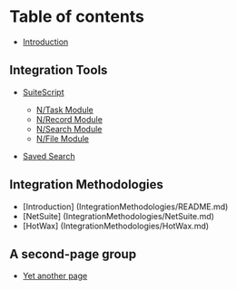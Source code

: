 # Table of contents

* [Introduction](README.md)

## Integration Tools

* [SuiteScript](IntegrationTools/SuiteScript/README.md)
  * [N/Task Module](IntegrationTools/SuiteScript/N.taskModule.md)
  * [N/Record Module](IntegrationTools/SuiteScript/N.recordModule.md)
  * [N/Search Module](IntegrationTools/SuiteScript/N.searchModule.md)
  * [N/File Module](IntegrationTools/SuiteScript/N.fileModule.md)

* [Saved Search](IntegrationTools/SavedSearch/README.md)


## Integration Methodologies

* [Introduction] (IntegrationMethodologies/README.md)
* [NetSuite] (IntegrationMethodologies/NetSuite.md)
* [HotWax] (IntegrationMethodologies/HotWax.md)


## A second-page group​

* [Yet another page](a-second-page-group/yet-another-page.md)
